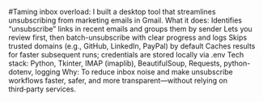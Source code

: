 #Taming inbox overload: I built a desktop tool that streamlines unsubscribing from marketing emails in Gmail.
What it does:
Identifies “unsubscribe” links in recent emails and groups them by sender
Lets you review first, then batch-unsubscribe with clear progress and logs
Skips trusted domains (e.g., GitHub, LinkedIn, PayPal) by default
Caches results for faster subsequent runs; credentials are stored locally via .env
Tech stack:
 Python, Tkinter, IMAP (imaplib), BeautifulSoup, Requests, python-dotenv, logging
Why:
 To reduce inbox noise and make unsubscribe workflows faster, safer, and more transparent—without relying on third‑party services.
